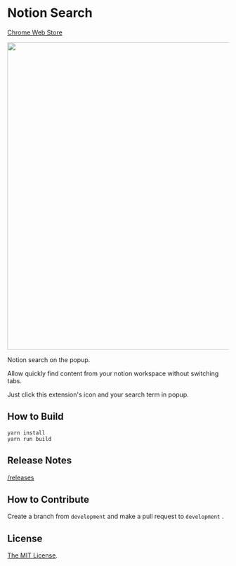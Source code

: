 # Notion Search

[Chrome Web Store](https://chrome.google.com/webstore/detail/notion-search/nelmlmaelgfcpjgknkidapfnoddpjfee)

<img src="https://user-images.githubusercontent.com/315510/209901453-03629f48-d7a1-4c4f-aac0-e2b6b8705e26.gif" width="700px" />

Notion search on the popup.

Allow quickly find content from your notion workspace without switching tabs.

Just click this extension's icon and your search term in popup.

## How to Build

```
yarn install
yarn run build
```

## Release Notes

[/releases](https://github.com/Cside/notion-search/releases)

## How to Contribute

Create a branch from `development` and make a pull request to `development` .

## License

[The MIT License](/LICENSE).
